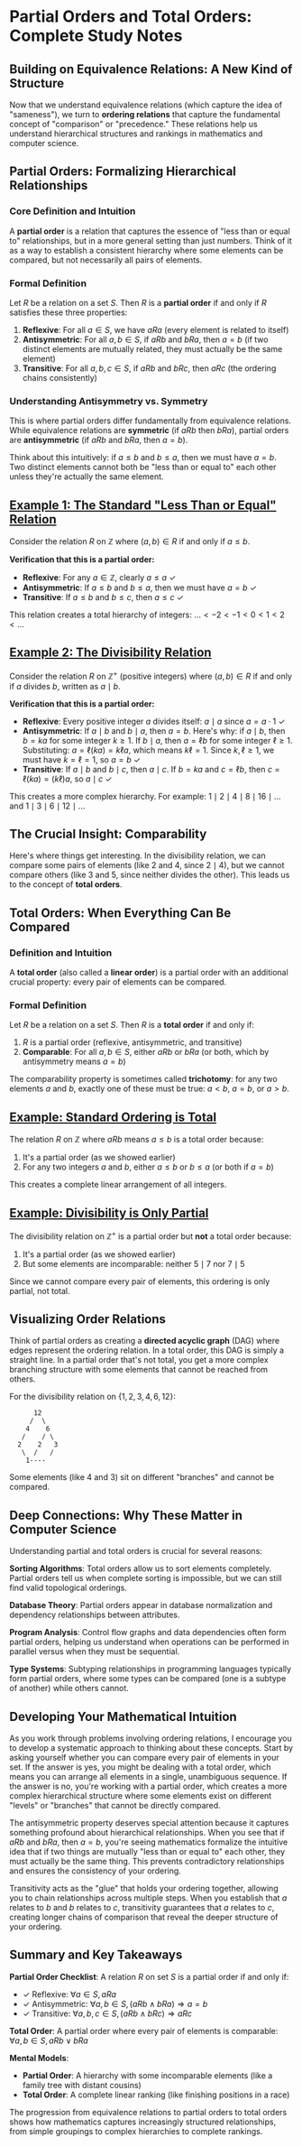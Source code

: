 # Partial Orders and Total Orders: Complete Study Notes

## Building on Equivalence Relations: A New Kind of Structure

Now that we understand equivalence relations (which capture the idea of "sameness"), we turn to **ordering relations** that capture the fundamental concept of "comparison" or "precedence." These relations help us understand hierarchical structures and rankings in mathematics and computer science.

## Partial Orders: Formalizing Hierarchical Relationships

### Core Definition and Intuition

A **partial order** is a relation that captures the essence of "less than or equal to" relationships, but in a more general setting than just numbers. Think of it as a way to establish a consistent hierarchy where some elements can be compared, but not necessarily all pairs of elements.

### Formal Definition

Let $R$ be a relation on a set $S$. Then $R$ is a **partial order** if and only if $R$ satisfies these three properties:

1. **Reflexive**: For all $a \in S$, we have $aRa$ (every element is related to itself)
2. **Antisymmetric**: For all $a, b \in S$, if $aRb$ and $bRa$, then $a = b$ (if two distinct elements are mutually related, they must actually be the same element)
3. **Transitive**: For all $a, b, c \in S$, if $aRb$ and $bRc$, then $aRc$ (the ordering chains consistently)

### Understanding Antisymmetry vs. Symmetry

This is where partial orders differ fundamentally from equivalence relations. While equivalence relations are **symmetric** (if $aRb$ then $bRa$), partial orders are **antisymmetric** (if $aRb$ and $bRa$, then $a = b$).

Think about this intuitively: if $a \leq b$ and $b \leq a$, then we must have $a = b$. Two distinct elements cannot both be "less than or equal to" each other unless they're actually the same element.

## [Example 1: The Standard "Less Than or Equal" Relation](images/partial_order_example_one.png)

Consider the relation $R$ on $\mathbb{Z}$ where $(a,b) \in R$ if and only if $a \leq b$.

**Verification that this is a partial order:**

- **Reflexive**: For any $a \in \mathbb{Z}$, clearly $a \leq a$ ✓
- **Antisymmetric**: If $a \leq b$ and $b \leq a$, then we must have $a = b$ ✓
- **Transitive**: If $a \leq b$ and $b \leq c$, then $a \leq c$ ✓

This relation creates a total hierarchy of integers: $\ldots < -2 < -1 < 0 < 1 < 2 < \ldots$

## [Example 2: The Divisibility Relation](images/partial_order_example_two.png)

Consider the relation $R$ on $\mathbb{Z}^+$ (positive integers) where $(a,b) \in R$ if and only if $a$ divides $b$, written as $a \mid b$.

**Verification that this is a partial order:**

- **Reflexive**: Every positive integer $a$ divides itself: $a \mid a$ since $a = a \cdot 1$ ✓
- **Antisymmetric**: If $a \mid b$ and $b \mid a$, then $a = b$. Here's why: if $a \mid b$, then $b = ka$ for some integer $k \geq 1$. If $b \mid a$, then $a = \ell b$ for some integer $\ell \geq 1$. Substituting: $a = \ell(ka) = k\ell a$, which means $k\ell = 1$. Since $k, \ell \geq 1$, we must have $k = \ell = 1$, so $a = b$ ✓
- **Transitive**: If $a \mid b$ and $b \mid c$, then $a \mid c$. If $b = ka$ and $c = \ell b$, then $c = \ell(ka) = (k\ell)a$, so $a \mid c$ ✓

This creates a more complex hierarchy. For example: $1 \mid 2 \mid 4 \mid 8 \mid 16 \mid \ldots$ and $1 \mid 3 \mid 6 \mid 12 \mid \ldots$

## The Crucial Insight: Comparability

Here's where things get interesting. In the divisibility relation, we can compare some pairs of elements (like 2 and 4, since $2 \mid 4$), but we cannot compare others (like 3 and 5, since neither divides the other). This leads us to the concept of **total orders**.

## Total Orders: When Everything Can Be Compared

### Definition and Intuition

A **total order** (also called a **linear order**) is a partial order with an additional crucial property: every pair of elements can be compared.

### Formal Definition

Let $R$ be a relation on a set $S$. Then $R$ is a **total order** if and only if:

1. $R$ is a partial order (reflexive, antisymmetric, and transitive)
2. **Comparable**: For all $a, b \in S$, either $aRb$ or $bRa$ (or both, which by antisymmetry means $a = b$)

The comparability property is sometimes called **trichotomy**: for any two elements $a$ and $b$, exactly one of these must be true: $a < b$, $a = b$, or $a > b$.

## [Example: Standard Ordering is Total](images/total_order_example_one.png)

The relation $R$ on $\mathbb{Z}$ where $aRb$ means $a \leq b$ is a total order because:

1. It's a partial order (as we showed earlier)
2. For any two integers $a$ and $b$, either $a \leq b$ or $b \leq a$ (or both if $a = b$)

This creates a complete linear arrangement of all integers.

## [Example: Divisibility is Only Partial](images/not_total_order_example_two.png)

The divisibility relation on $\mathbb{Z}^+$ is a partial order but **not** a total order because:

1. It's a partial order (as we showed earlier)
2. But some elements are incomparable: neither $5 \mid 7$ nor $7 \mid 5$

Since we cannot compare every pair of elements, this ordering is only partial, not total.

## Visualizing Order Relations

Think of partial orders as creating a **directed acyclic graph** (DAG) where edges represent the ordering relation. In a total order, this DAG is simply a straight line. In a partial order that's not total, you get a more complex branching structure with some elements that cannot be reached from others.

For the divisibility relation on $\{1, 2, 3, 4, 6, 12\}$:
```
      12
     /  \
    4    6
   /    / \
  2    2   3
   \  /   /
    1----
```

Some elements (like 4 and 3) sit on different "branches" and cannot be compared.

## Deep Connections: Why These Matter in Computer Science

Understanding partial and total orders is crucial for several reasons:

**Sorting Algorithms**: Total orders allow us to sort elements completely. Partial orders tell us when complete sorting is impossible, but we can still find valid topological orderings.

**Database Theory**: Partial orders appear in database normalization and dependency relationships between attributes.

**Program Analysis**: Control flow graphs and data dependencies often form partial orders, helping us understand when operations can be performed in parallel versus when they must be sequential.

**Type Systems**: Subtyping relationships in programming languages typically form partial orders, where some types can be compared (one is a subtype of another) while others cannot.

## Developing Your Mathematical Intuition

As you work through problems involving ordering relations, I encourage you to develop a systematic approach to thinking about these concepts. Start by asking yourself whether you can compare every pair of elements in your set. If the answer is yes, you might be dealing with a total order, which means you can arrange all elements in a single, unambiguous sequence. If the answer is no, you're working with a partial order, which creates a more complex hierarchical structure where some elements exist on different "levels" or "branches" that cannot be directly compared.

The antisymmetric property deserves special attention because it captures something profound about hierarchical relationships. When you see that if $aRb$ and $bRa$, then $a = b$, you're seeing mathematics formalize the intuitive idea that if two things are mutually "less than or equal to" each other, they must actually be the same thing. This prevents contradictory relationships and ensures the consistency of your ordering.

Transitivity acts as the "glue" that holds your ordering together, allowing you to chain relationships across multiple steps. When you establish that $a$ relates to $b$ and $b$ relates to $c$, transitivity guarantees that $a$ relates to $c$, creating longer chains of comparison that reveal the deeper structure of your ordering.

## Summary and Key Takeaways

**Partial Order Checklist**: A relation $R$ on set $S$ is a partial order if and only if:
- ✓ Reflexive: $\forall a \in S, aRa$
- ✓ Antisymmetric: $\forall a,b \in S, (aRb \land bRa) \Rightarrow a = b$
- ✓ Transitive: $\forall a,b,c \in S, (aRb \land bRc) \Rightarrow aRc$

**Total Order**: A partial order where every pair of elements is comparable: $\forall a,b \in S, aRb \lor bRa$

**Mental Models**:
- **Partial Order**: A hierarchy with some incomparable elements (like a family tree with distant cousins)
- **Total Order**: A complete linear ranking (like finishing positions in a race)

The progression from equivalence relations to partial orders to total orders shows how mathematics captures increasingly structured relationships, from simple groupings to complex hierarchies to complete rankings.